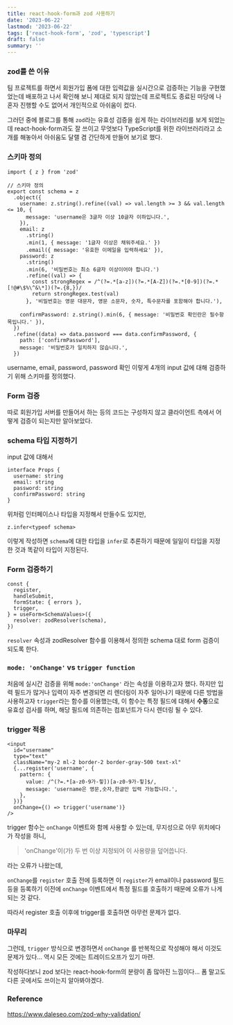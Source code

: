 ```yaml
---
title: react-hook-form과 zod 사용하기
date: '2023-06-22'
lastmod: '2023-06-22'
tags: ['react-hook-form', 'zod', 'typescript']
draft: false
summary: ''
---
```


### zod를 쓴 이유

팀 프로젝트를 하면서 회원가입 폼에 대한 입력값을 실시간으로 검증하는 기능을 구현했었는데 배포하고 나서 확인해 보니 제대로 되지 않았는데 프로젝트도 종료된 마당에 나 혼자 진행할 수도 없어서 개인적으로 아쉬움이 컸다.

그러던 중에 블로그를 통해 `zod`라는 유효성 검증을 쉽게 하는 라이브러리를 보게 되었는데 react-hook-form과도 잘 쓰이고 무엇보다 TypeScript를 위한 라이브러리라고 소개를 해놓아서 아쉬움도 달랠 겸 간단하게 만들어 보기로 했다.

### 스키마 정의

```tsx
import { z } from 'zod'

// 스키마 정의
export const schema = z
  .object({
    username: z.string().refine((val) => val.length >= 3 && val.length <= 10, {
      message: 'username은 3글자 이상 10글자 이하입니다.',
    }),
    email: z
      .string()
      .min(1, { message: '1글자 이상은 채워주세요.' })
      .email({ message: '유효한 이메일을 입력하세요' }),
    password: z
      .string()
      .min(6, '비밀번호는 최소 6글자 이상이어야 합니다.')
      .refine((val) => {
        const strongRegex = /^(?=.*[a-z])(?=.*[A-Z])(?=.*[0-9])(?=.*[!@#\$%\^&\*])(?=.{8,})/
        return strongRegex.test(val)
      }, '비밀번호는 영문 대문자, 영문 소문자, 숫자, 특수문자를 포함해야 합니다.'),

    confirmPassword: z.string().min(6, { message: '비밀번호 확인란은 필수항목입니다.' }),
  })
  .refine((data) => data.password === data.confirmPassword, {
    path: ['confirmPassword'],
    message: '비밀번호가 일치하지 않습니다.',
  })
```

username, email, password, password 확인 이렇게 4개의 input 값에 대해 검증하기 위해 스키마를 정의했다.

### Form 검증

따로 회원가입 서버를 만들어서 하는 등의 코드는 구성하지 않고 클라이언트 측에서 어떻게 검증이 되는지만 알아보았다.

### schema 타입 지정하기

input 값에 대해서

```tsx
interface Props {
  username: string
  email: string
  password: string
  confirmPassword: string
}
```

위처럼 인터페이스나 타입을 지정해서 만들수도 있지만,

```tsx
z.infer<typeof schema>
```

이렇게 작성하면 `schema`에 대한 타입을 `infer`로 추론하기 때문에 일일이 타입을 지정한 것과 똑같이 타입이 지정된다.

### Form 검증하기

```tsx
const {
  register,
  handleSubmit,
  formState: { errors },
  trigger,
} = useForm<SchemaValues>({
  resolver: zodResolver(schema),
})
```

`resolver` 속성과 zodResolver 함수를 이용해서 정의한 schema 대로 form 검증이 되도록 한다.

### `mode: 'onChange'` vs `trigger function`

처음에 실시간 검증을 위해 `mode:'onChange'` 라는 속성을 이용하고자 했다. 하지만 입력 필드가 많거나 입력이 자주 변경되면 리 렌더링이 자주 일어나기 때문에 다른 방법을 사용하고자 `trigger`라는 함수를 이용했는데, 이 함수는 특정 필드에 대해서 **수동**으로 유효성 검사를 하며, 해당 필드에 의존하는 컴포넌트가 다시 렌더링 될 수 있다.

### trigger 적용

```tsx
<input
  id="username"
  type="text"
  className="my-2 ml-2 border-2 border-gray-500 text-xl"
  {...register('username', {
    pattern: {
      value: /^(?=.*[a-z0-9가-힣])[a-z0-9가-힣]$/,
      message: 'username은 영문,숫자,한글만 입력 가능합니다.',
    },
  })}
  onChange={() => trigger('username')}
/>
```

trigger 함수는 `onChange` 이벤트와 함께 사용할 수 있는데, 무지성으로 아무 위치에다가 작성을 하니,

> 'onChange'이(가) 두 번 이상 지정되어 이 사용량을 덮어씁니다.

라는 오류가 나왔는데,

`onChange`를 `register` 호출 전에 등록하면 이 `register`가 email이나 password 필드 등을 등록하기 이전에 `onChange` 이벤트에서 특정 필드를 호출하기 때문에 오류가 나게 되는 것 같다.

따라서 register 호출 이후에 trigger를 호출하면 아무런 문제가 없다.

### 마무리

그런데, `trigger` 방식으로 변경하면서 `onChange` 를 반복적으로 작성해야 해서 이것도 문제가 있다... 역시 모든 것에는 트레이드오프가 있기 마련.

작성하다보니 zod 보다는 react-hook-form의 분량이 좀 많아진 느낌이다... 폼 말고도 다른 곳에서도 쓰이는지 알아봐야겠다.

### Reference

https://www.daleseo.com/zod-why-validation/
